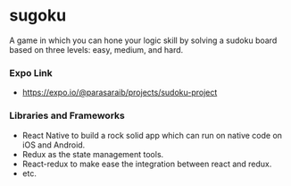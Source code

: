 # sugoku
A game in which you can hone your logic skill by solving a sudoku board based on three levels: easy, medium, and hard.

### Expo Link
- https://expo.io/@parasaraib/projects/sudoku-project

### Libraries and Frameworks
- React Native to build a rock solid app which can run on native code on iOS and Android.
- Redux as the state management tools.
- React-redux to make ease the integration between react and redux.
- etc.